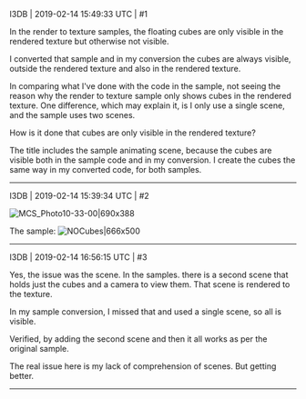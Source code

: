 I3DB | 2019-02-14 15:49:33 UTC | #1

In the render to texture samples, the floating cubes are only visible in the rendered texture but otherwise not visible.

I converted that sample and in my conversion the cubes are always visible, outside the rendered texture and also in the rendered texture.

In comparing what I've done with the code in the sample, not seeing the reason why the render to texture sample only shows cubes in the rendered texture.  One difference, which may explain it, is I only use a single scene, and the sample uses two scenes.

How is it done that cubes are only visible in the rendered texture?

The title includes the sample animating scene, because the cubes are visible both in the sample code and in my conversion. I create the cubes the same way in my converted code, for both samples.

-------------------------

I3DB | 2019-02-14 15:39:34 UTC | #2

![MCS_Photo10-33-00|690x388](upload://cElghg9y8Fg963UbTtSqiMk7oK3.jpeg) 

The sample:
![NOCubes|666x500](upload://kYA3wLlPQNDoXjoMxbTprRTw7D6.png)

-------------------------

I3DB | 2019-02-14 16:56:15 UTC | #3

Yes, the issue was the scene. In the samples. there is a second scene that holds just the cubes and a camera to view them. That scene is rendered to the texture. 

In my sample conversion, I missed that and used a single scene, so all is visible.

Verified, by adding the second scene and then it all works as per the original sample.

The real issue here is my lack of comprehension of scenes. But getting better.

-------------------------

